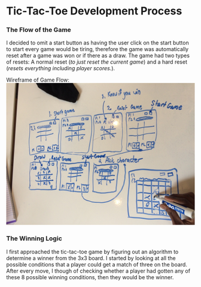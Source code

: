 # Tic-Tac-Toe Development Process

### The Flow of the Game
I decided to omit a start button as having the user click on the start button to start every game would be tiring, therefore the game was automatically reset after a game was won or if there as a draw. The game had two types of resets: A normal reset (*to just reset the current game*) and a hard reset (*resets everything including player scores.*).

Wireframe of Game Flow:
![Wireframe of Game Flow Logic](readme-assets/tictactoe-wireframe.jpg)

### The Winning Logic
I first approached the tic-tac-toe game by figuring out an algorithm to determine a winner from the 3x3 board. I started by looking at all the possible conditions that a player could get a match of three on the board. After every move, I though of checking whether a player had gotten any of these 8 possible winning conditions, then they would be the winner.
